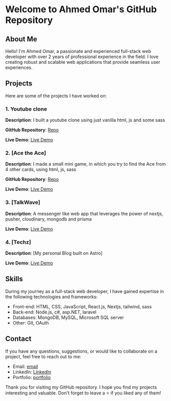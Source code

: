 # Welcome to Ahmed Omar's GitHub Repository

## About Me

Hello! I'm Ahmed Omar, a passionate and experienced full-stack web developer with over 2 years of professional experience in the field. I love creating robust and scalable web applications that provide seamless user experiences.

## Projects

Here are some of the projects I have worked on:

### 1. Youtube clone

**Description**: I built a youtube clone using just vanilla html, js and some sass

**GitHub Repository**: [Repo](https://github.com/Ahmed-Omar-Ahmed/Youtube-Replica)

**Live Demo**: [Live Demo](https://ahmed-builds-youtube-replica.netlify.app/)

### 2. [Ace the Ace]

**Description**: I made a small mini game, in which you try to find the Ace from 4 other cards, using html, js, sass

**GitHub Repository**: [Repo](https://github.com/Ahmed-Omar-Ahmed/Card-Game)

**Live Demo**: [Live Demo](https://ahmed-builds-ace-the-ace.netlify.app/)

### 3. [TalkWave]

**Description**: A messenger like web app that leverages the power of nextjs, pusher, cloudinary, mongodb and prisma

**Live Demo**: [Live Demo](https://talk-wave.vercel.app/)

### 4. [Techz]

**Description**: [My personal Blog built on Astro]

**Live Demo**: [Live Demo](https://ahmed-builds-blog.netlify.app/)

## Skills

During my journey as a full-stack web developer, I have gained expertise in the following technologies and frameworks:

- Front-end: HTML, CSS, JavaScript, React.js, Nextjs, tailwind, sass
- Back-end: Node.js, c#, asp.NET, laravel
- Databases: MongoDB, MySQL, Microsoft SQL server
- Other: Git, OAuth

## Contact

If you have any questions, suggestions, or would like to collaborate on a project, feel free to reach out to me:

- Email: [email](ahmed.omar200716@gmail.com)
- LinkedIn: [LinkedIn](https://www.linkedin.com/in/ahmed-omar-6776b91a4/)
- Portfolio: [portfolio](https://ahmed-builds-portfolio.netlify.app)

Thank you for visiting my GitHub repository. I hope you find my projects interesting and valuable. Don't forget to leave a ⭐️ if you liked any of them!
